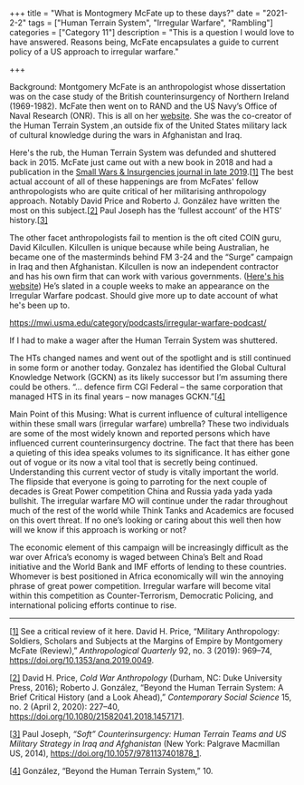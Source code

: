 +++
title = "What is Montogmery McFate up to these days?"
date = "2021-2-2"
tags = ["Human Terrain System", "Irregular Warfare", "Rambling"]
categories = ["Category 11"]
description = "This is a question I would love to have answered. Reasons being, McFate encapsulates a guide to current policy of a US approach to irregular warfare."

+++

Background: Montgomery McFate is an anthropologist whose dissertation was on the case study of the British counterinsurgency of Northern Ireland (1969-1982). McFate then went on to RAND and the US Navy’s Office of Naval Research (ONR). This is all on her [website](https://www.montgomerymcfate.com). She was the co-creator of the Human Terrain System ,an outside fix of the United States military lack of cultural knowledge during the wars in Afghanistan and Iraq. 

 Here's the rub, the Human Terrain System was defunded and shuttered back in 2015. McFate just came out with a new book in 2018 and had a publication in the [Small Wars & Insurgencies journal in late 2019](https://www.tandfonline.com/doi/abs/10.1080/09592318.2020.1714845).[[1\]](#_ftn1) The best actual account of all of these happenings are from McFates' fellow anthropologists who are quite critical of her militarising anthropology approach. Notably David Price and Roberto J. González have written the most on this subject.[[2\]](#_ftn2) Paul Joseph has the ‘fullest account’ of the HTS’ history.[[3\]](#_ftn3) 

 The other facet anthropologists fail to mention is the oft cited COIN guru, David Kilcullen. Kilcullen is unique because while being Australian, he became one of the masterminds behind FM 3-24 and the “Surge” campaign in Iraq and then Afghanistan. Kilcullen is now an independent contractor and has his own firm that can work with various governments. ([Here's his website](http://www.kilcullenstrategic.com/blog/)) He’s slated in a couple weeks to make an appearance on the Irregular Warfare podcast. Should give more up to date account of what he's been up to.

 https://mwi.usma.edu/category/podcasts/irregular-warfare-podcast/ 

 If I had to make a wager after the Human Terrain System was shuttered.

The HTs changed names and went out of the spotlight and is still continued in some form or another today. Gonzalez has identified the Global Cultural Knowledge Network (GCKN) as its likely successor but I’m assuming there could be others. “… defence firm CGI Federal – the same corporation that managed HTS in its final years – now manages GCKN.”[[4\]](#_ftn4)

Main Point of this Musing: What is current influence of cultural intelligence within these small wars (irregular warfare) umbrella? These two individuals are some of the most widely known and reported persons which have influenced current counterinsurgency doctrine. The fact that there has been a quieting of this idea speaks volumes to its significance. It has either gone out of vogue or its now a vital tool that is secretly being continued. Understanding this current vector of study is vitally important the world. The flipside that everyone is going to parroting for the next couple of decades is Great Power competition China and Russia yada yada yada bullshit. The irregular warfare MO will continue under the radar throughout much of the rest of the world while Think Tanks and Academics are focused on this overt threat. If no one’s looking or caring about this well then how will we know if this approach is working or not? 

 The economic element of this campaign will be increasingly difficult as the war over Africa’s economy is waged between China’s Belt and Road initiative and the World Bank and IMF efforts of lending to these countries. Whomever is best positioned in Africa economically will win the annoying phrase of great power competition. Irregular warfare will become vital within this competition as Counter-Terrorism, Democratic Policing, and international policing efforts continue to rise. 



------

[[1\]](#_ftnref1) See a critical review of it here. David H. Price, “Military Anthropology: Soldiers, Scholars and Subjects at the Margins of Empire by Montgomery McFate (Review),” *Anthropological Quarterly* 92, no. 3 (2019): 969–74, https://doi.org/10.1353/anq.2019.0049.

[[2\]](#_ftnref2) David H. Price, *Cold War Anthropology* (Durham, NC: Duke University Press, 2016); Roberto J. González, “Beyond the Human Terrain System: A Brief Critical History (and a Look Ahead),” *Contemporary Social Science* 15, no. 2 (April 2, 2020): 227–40, https://doi.org/10.1080/21582041.2018.1457171.

[[3\]](#_ftnref3) Paul Joseph, *“Soft” Counterinsurgency: Human Terrain Teams and US Military Strategy in Iraq and Afghanistan* (New York: Palgrave Macmillan US, 2014), https://doi.org/10.1057/9781137401878_1.

[[4\]](#_ftnref4) González, “Beyond the Human Terrain System,” 10.